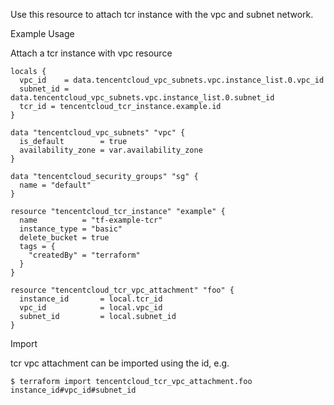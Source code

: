 Use this resource to attach tcr instance with the vpc and subnet network.

Example Usage

Attach a tcr instance with vpc resource

```hcl
locals {
  vpc_id    = data.tencentcloud_vpc_subnets.vpc.instance_list.0.vpc_id
  subnet_id = data.tencentcloud_vpc_subnets.vpc.instance_list.0.subnet_id
  tcr_id = tencentcloud_tcr_instance.example.id
}

data "tencentcloud_vpc_subnets" "vpc" {
  is_default        = true
  availability_zone = var.availability_zone
}

data "tencentcloud_security_groups" "sg" {
  name = "default"
}

resource "tencentcloud_tcr_instance" "example" {
  name          = "tf-example-tcr"
  instance_type = "basic"
  delete_bucket = true
  tags = {
    "createdBy" = "terraform"
  }
}

resource "tencentcloud_tcr_vpc_attachment" "foo" {
  instance_id		= local.tcr_id
  vpc_id			= local.vpc_id
  subnet_id		 	= local.subnet_id
}
```

Import

tcr vpc attachment can be imported using the id, e.g.

```
$ terraform import tencentcloud_tcr_vpc_attachment.foo instance_id#vpc_id#subnet_id
```